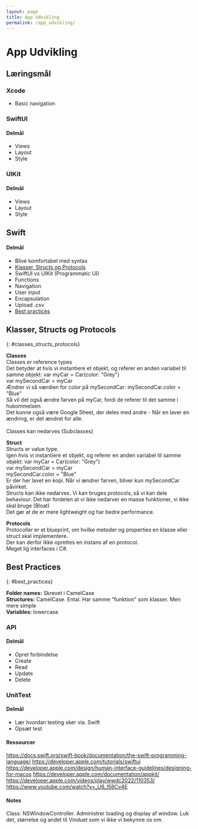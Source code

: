 ```yaml
---
layout: page
title: App Udvikling
permalink: /app_udvikling/
---
```

# App Udvikling

## Læringsmål

### Xcode
<ul>
    <li>Basic navigation</li>
</ul>

### SwiftUI
#### Delmål
<ul>
    <li>Views</li>
    <li>Layout</li>
    <li>Style</li>
</ul>

### UIKit
#### Delmål
<ul>
    <li>Views</li>
    <li>Layout</li>
    <li>Style</li>    
</ul>


## Swift
#### Delmål
<ul>
    <li>Blive komfortabel med syntax</li>    
    <li><a href="#classes_structs_protocols">Klasser, Structs og Protocols</a></li>
    <li>SwiftUI vs UIKit (Programmatic UI)</li>    
    <li>Functions</li>
    <li>Navigation</li>
    <li>User input</li>
    <li>Encapsulation</li>
    <li>Upload .csv</li>
    <li><a href="#best_practices">Best practices</a></li>
</ul>

## Klasser, Structs og Protocols
{: #classes_structs_protocols}

<b>Classes</b><br/>
Classes er reference types<br/>
Det betyder at hvis vi instantiere et objekt, og referer en anden variabel til samme objekt:
var myCar = Car(color: "Grey")<br/>
var mySecondCar = myCar<br/>
Ændrer vi så værdien for color på mySecondCar: mySecondCar.color = "Blue"<br/>
Så vil det også ændre farven på myCar, fordi de referer til det samme i hukommelsen.<br/>
Det kunne også være Google Sheet, der deles med andre - Når en laver en ændring, er det ændret for alle.<br/>
<br/>
Classes kan nedarves (Subclasses)

<b>Struct</b><br/>
Structs er value type.<br/>
Igen hvis vi instantiere et objekt, og referer en anden variabel til samme objekt:
var myCar = Car(color: "Grey")<br/>
var mySecondCar = myCar<br/>
mySecondCar.color = "Blue"<br/>
Er der her lavet en kopi. Når vi ændrer farven, bliver kun mySecondCar påvirket.
<br/>
Structs kan ikke nedarves. Vi kan bruges protocols, så vi kan dele behaviour.
Det har fordelen at vi ikke nedarver en masse funktioner, vi ikke skal bruge (Bloat)<br/>
Det gør at de er mere lightweight og har bedre performance.<br/>

<b>Protocols</b><br/>
Protocoller er et blueprint, om hvilke metoder og properties en klasse eller struct skal implementere.<br/>
Der kan derfor ikke oprettes en instans af en protocol.<br/>
Meget lig interfaces i C#.<br/>

## Best Practices
{: #best_practices}

<b>Folder names:</b> Skrevet i CamelCase<br/>
<b>Structures:</b> CamelCase. Ental. Har samme "funktion" som klasser. Men mere simple<br/>
<b>Variables:</b> lowercase</br>

### API
#### Delmål
<ul>
    <li>Opret forbindelse</li>
    <li>Create</li>
    <li>Read</li>
    <li>Update</li>
    <li>Delete</li>
</ul>

### UnitTest
#### Delmål
<ul>
    <li>Lær hvordan testing sker via. Swift</li>
    <li>Opsæt test</li>
</ul>

#### Ressourcer
https://docs.swift.org/swift-book/documentation/the-swift-programming-language/
https://developer.apple.com/tutorials/swiftui
https://developer.apple.com/design/human-interface-guidelines/designing-for-macos
https://developer.apple.com/documentation/appkit/
https://developer.apple.com/videos/play/wwdc2022/110353/
https://www.youtube.com/watch?v=_U6_l58Cv4E

#### Notes
Class: NSWindowController. Administrer loading og display af window. Luk det, størrelse og andet til Vinduet som vi ikke vi bekymre os om.